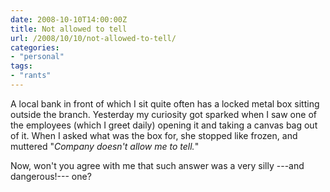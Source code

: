 ```yaml
---
date: 2008-10-10T14:00:00Z
title: Not allowed to tell
url: /2008/10/10/not-allowed-to-tell/
categories:
- "personal"
tags:
- "rants"
---
```

A local bank in front of which I sit quite often has a locked metal box sitting outside the branch. Yesterday my curiosity got sparked when I saw one of the employees (which I greet daily) opening it and taking a canvas bag out of it. When I asked what was the box for, she stopped like frozen, and muttered "_Company doesn't allow me to tell._"

Now, won't you agree with me that such answer was a very silly ---and dangerous!--- one?
